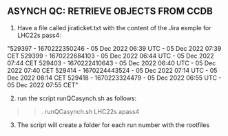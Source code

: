 ## ASYNCH QC: RETRIEVE OBJECTS FROM CCDB

1. Have a file called jiraticket.txt with the content of the Jira 
exmple for LHC22s pass4: 

"529397 - 1670222350246 - 05 Dec 2022 06:39 UTC - 05 Dec 2022 07:39 CET
529399 - 1670222684103 - 05 Dec 2022 06:44 UTC - 05 Dec 2022 07:44 CET
529403 - 1670222410643 - 05 Dec 2022 06:40 UTC - 05 Dec 2022 07:40 CET
529414 - 1670224443524 - 05 Dec 2022 07:14 UTC - 05 Dec 2022 08:14 CET
529418 - 1670223324479 - 05 Dec 2022 06:55 UTC - 05 Dec 2022 07:55 CET"

2. run the script runQCasynch.sh as follows:
>> . runQCasynch.sh LHC22s apass4

3. The script will create a folder for each run number with the rootfiles